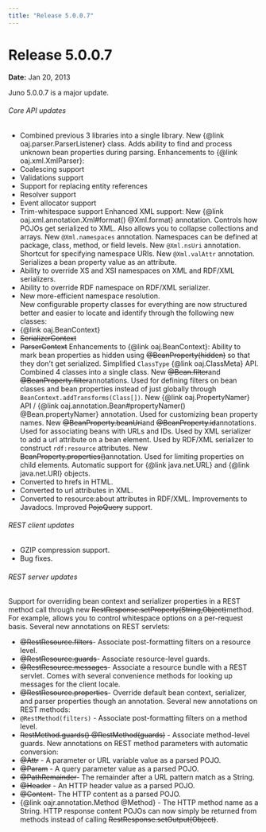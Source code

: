 ```yaml
---
title: "Release 5.0.0.7"
---
```


# Release 5.0.0.7

**Date:** Jan 20, 2013

Juno 5.0.0.7 is a major update.
###### Core API updates
- Combined previous 3 libraries into a single library.
New \{@link oaj.parser.ParserListener\} class.
Adds ability to find and process unknown bean properties during parsing.
Enhancements to \{@link oaj.xml.XmlParser\}:
- Coalescing support
- Validations support
- Support for replacing entity references
- Resolver support
- Event allocator support
- Trim-whitespace support
Enhanced XML support:
New \{@link oaj.xml.annotation.Xml#format() @Xml.format\} annotation.
Controls how POJOs get serialized to XML.
Also allows you to collapse collections and arrays.
New `@Xml.namespaces` annotation.
Namespaces can be defined at package, class, method, or field levels.
New `@Xml.nsUri` annotation.
Shortcut for specifying namespace URIs.
New `@Xml.valAttr` annotation.
Serializes a bean property value as an attribute.
- Ability to override XS and XSI namespaces on XML and RDF/XML serializers.
- Ability to override RDF namespace on RDF/XML serializer.
- New more-efficient namespace resolution.	
New configurable property classes for everything are now structured better and easier to locate and identify through the following new classes:
- \{@link oaj.BeanContext\}
- ~~SerializerContext~~
- ~~ParserContext~~
Enhancements to \{@link oaj.BeanContext\}:
Ability to mark bean properties as hidden using ~~@BeanProperty(hidden)~~ so that they don't get serialized.
Simplified `ClassType` \{@link oaj.ClassMeta\} API.
Combined 4 classes into a single class.
New ~~@Bean.filter~~and ~~@BeanProperty.filter~~annotations.
Used for defining filters on bean classes and bean properties instead of just globally through `BeanContext.addTransforms(Class[])`.
New \{@link oaj.PropertyNamer\} API / \{@link oaj.annotation.Bean#propertyNamer() @Bean.propertyNamer\} annotation.
Used for customizing bean property names.
New ~~@BeanProperty.beanUri~~and ~~@BeanProperty.id~~annotations.
Used for associating beans with URLs and IDs.
Used by XML serializer to add a url attribute on a bean element.
Used by RDF/XML serializer to construct `rdf:resource` attributes.
New ~~BeanProperty.properties()~~annotation.
Used for limiting properties on child elements.
Automatic support for \{@link java.net.URL\} and \{@link java.net.URI\} objects.
- Converted to hrefs in HTML.
- Converted to url attributes in XML.
- Converted to resource:about attributes in RDF/XML.
Improvements to Javadocs.
Improved ~~PojoQuery~~ support.
###### REST client updates
- GZIP compression support.
- Bug fixes.
###### REST server updates
Support for overriding bean context and serializer properties in a REST method call through new ~~RestResponse.setProperty(String,Object)~~method.
For example, allows you to control whitespace options on a per-request basis.
Several new annotations on REST servlets:
- ~~@RestResource.filters~~- Associate post-formatting filters on a resource level.
- ~~@RestResource.guards~~- Associate resource-level guards.
- ~~@RestResource.messages~~- Associate a resource bundle with a REST servlet.  Comes with several convenience methods for looking up messages for the client locale.
- ~~@RestResource.properties~~- Override default bean context, serializer, and parser properties though an annotation.
Several new annotations on REST methods:
- `@RestMethod(filters)` - Associate post-formatting filters on a method level.
- ~~RestMethod.guards() @RestMethod(guards)~~ - Associate method-level guards.
New annotations on REST method parameters with automatic conversion:
- ~~@Attr~~ - A parameter or URL variable value as a parsed POJO.
- ~~@Param~~ - A query parameter value as a parsed POJO.
- ~~@PathRemainder~~- The remainder after a URL pattern match as a String.
- ~~@Header~~ - An HTTP header value as a parsed POJO.
- ~~@Content~~- The HTTP content as a parsed POJO.
- \{@link oajr.annotation.Method @Method\} - The HTTP method name as a String.
HTTP response content POJOs can now simply be returned from methods instead of calling ~~RestResponse.setOutput(Object)~~.